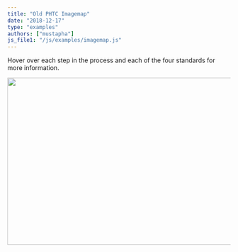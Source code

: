 ```yaml
---
title: "Old PHTC Imagemap"
date: "2018-12-17"
type: "examples"
authors: ["mustapha"]
js_file1: "/js/examples/imagemap.js"
---
```


<div class="text-center">
<p>Hover over each step in the process and each of the four standards for more information.</p>
<img name="framework" src="/img/examples/cdcframework/framework_00.jpg" width="639" height="378" usemap="#framework_map" border="0">
<!--image map-->
<map name="framework_map">
<area alt="Accuracy" coords="119,234,224,251" class="framework10" shape="rect" title="Accuracy">
<area alt="Propriety" coords="119,208,224,225" class="framework09" shape="rect" title="Propriety">
<area alt="Feasibility" coords="119,181,224,198" class="framework08" shape="rect" title="Feasibility">
<area alt="Utility" coords="119,153,224,170" class="framework07" shape="rect" title="Utility">
<area alt="Ensure Use and Share Lessons Learned" coords="43,98,36" class="framework06" shape="circle" title="Ensure Use and Share Lessons Learned">
<area alt="Justify Conclusions" coords="46,279,36" class="framework05" shape="circle" title="Justify Conclusions">
<area alt="Gather Credible Evidence" coords="171,333,36" class="framework04" shape="circle" title="Gather Credible Evidence">
<area alt="Focus the Evaluation Design" coords="297,278,36" class="framework03" shape="circle" title="Focus the Evaluation Design">
<area alt="Describe the Program" coords="296,99,36" class="framework02" shape="circle" title="Describe the Program">
<area alt="Engage Stakeholders" coords="170,45,36" class="framework01" shape="circle" title="Engage Stakeholders">
</map>
<!--preloader-->
</div>